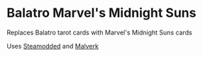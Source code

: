 # Balatro Marvel's Midnight Suns
Replaces Balatro tarot cards with Marvel's Midnight Suns cards

Uses [Steamodded](https://github.com/Steamodded/smods) and [Malverk](https://github.com/Eremel/Malver)